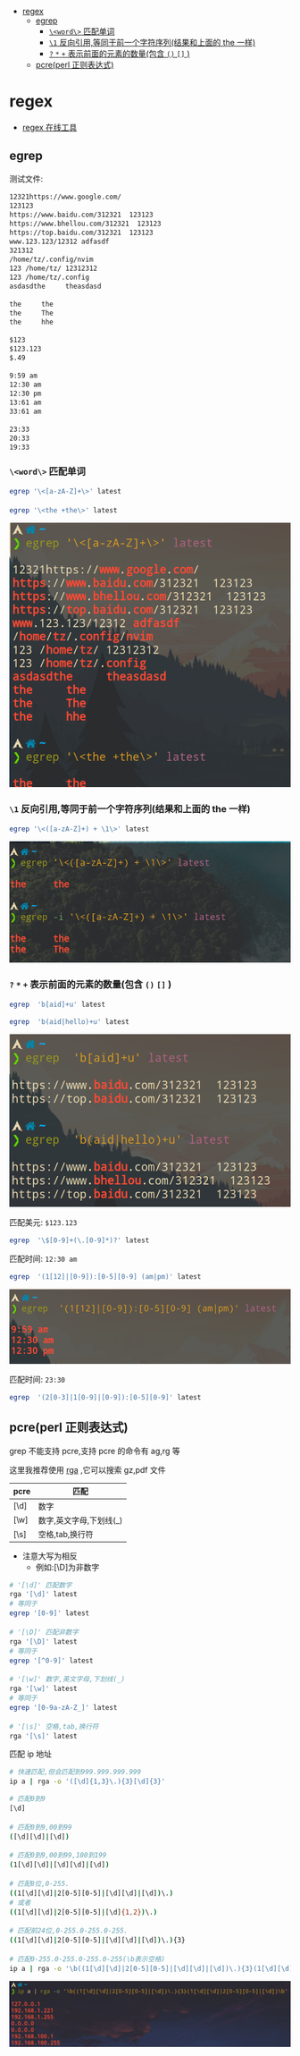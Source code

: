 <!-- vim-markdown-toc GFM -->

* [regex](#regex)
    * [egrep](#egrep)
        * [`\<word\>` 匹配单词](#word-匹配单词)
        * [`\1` 反向引用,等同于前一个字符序列(结果和上面的 the 一样)](#1-反向引用等同于前一个字符序列结果和上面的-the-一样)
        * [`?` `*` `+` 表示前面的元素的数量(包含 `()` `[]` )](#---表示前面的元素的数量包含---)
    * [pcre(perl 正则表达式)](#pcreperl-正则表达式)

<!-- vim-markdown-toc -->

# regex

- [regex 在线工具](https://regex101.com/)

## egrep

测试文件:

```
12321https://www.google.com/
123123
https://www.baidu.com/312321  123123
https://www.bhellou.com/312321  123123
https://top.baidu.com/312321  123123
www.123.123/12312 adfasdf
321312
/home/tz/.config/nvim
123 /home/tz/ 12312312
123 /home/tz/.config
asdasdthe     theasdasd

the     the
the     The
the     hhe

$123
$123.123
$.49

9:59 am
12:30 am
12:30 pm
13:61 am
33:61 am

23:33
20:33
19:33
```

### `\<word\>` 匹配单词

```bash
egrep '\<[a-zA-Z]+\>' latest

egrep '\<the +the\>' latest
```

![image](./Pictures/regex/word.png)

### `\1` 反向引用,等同于前一个字符序列(结果和上面的 the 一样)

```bash
egrep '\<([a-zA-Z]+) + \1\>' latest
```

![image](./Pictures/regex/refer.png)

### `?` `*` `+` 表示前面的元素的数量(包含 `()` `[]` )

```bash
egrep  'b[aid]+u' latest
```

```bash
egrep  'b(aid|hello)+u' latest
```

![image](./Pictures/regex/+.png)

匹配美元: `$123.123`

```bash
egrep  '\$[0-9]+(\.[0-9]*)?' latest
```

匹配时间: `12:30 am`

```bash
egrep  '(1[12]|[0-9]):[0-5][0-9] (am|pm)' latest
```

![image](./Pictures/regex/time.png)

匹配时间: `23:30`

```bash
egrep  '(2[0-3]|1[0-9]|[0-9]):[0-5][0-9]' latest
```

## pcre(perl 正则表达式)

grep 不能支持 pcre,支持 pcre 的命令有 ag,rg 等

这里我推荐使用 [rga](https://github.com/phiresky/ripgrep-all) ,它可以搜索 gz,pdf 文件

| pcre | 匹配                     |
| ---- | ------------------------ |
| [\d] | 数字                     |
| [\w] | 数字,英文字母,下划线(\_) |
| [\s] | 空格,tab,换行符          |

- 注意大写为相反
  - 例如:[\D]为非数字

```bash
# '[\d]' 匹配数字
rga '[\d]' latest
# 等同于
egrep '[0-9]' latest

# '[\D]' 匹配非数字
rga '[\D]' latest
# 等同于
egrep '[^0-9]' latest

# '[\w]' 数字,英文字母,下划线(_)
rga '[\w]' latest
# 等同于
egrep '[0-9a-zA-Z_]' latest

# '[\s]' 空格,tab,换行符
rga '[\s]' latest
```

匹配 ip 地址

```bash
# 快速匹配,但会匹配到999.999.999.999
ip a | rga -o '([\d]{1,3}\.){3}[\d]{3}'
```

```bash
# 匹配0到9
[\d]

# 匹配0到9,00到99
([\d][\d]|[\d])

# 匹配0到9,00到99,100到199
(1[\d][\d]|[\d][\d]|[\d])

# 匹配8位,0-255.
((1[\d][\d]|2[0-5][0-5]|[\d][\d]|[\d])\.)
# 或者
((1[\d][\d]|2[0-5][0-5]|[\d]{1,2})\.)

# 匹配前24位,0-255.0-255.0-255.
((1[\d][\d]|2[0-5][0-5]|[\d][\d]|[\d])\.){3}

# 匹配0-255.0-255.0-255.0-255(\b表示空格)
ip a | rga -o '\b((1[\d][\d]|2[0-5][0-5]|[\d][\d]|[\d])\.){3}(1[\d][\d]|2[0-5][0-5]|[\d])\b'
```

![image](./Pictures/regex/ip.png)
